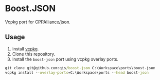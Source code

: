 # Boost.JSON
Vcpkg port for [CPPAlliance/json](https://github.com/CPPAlliance/json).

## Usage
1. Install [vcpkg](https://github.com/microsoft/vcpkg).
2. Clone this repository.
3. Install the `boost-json` port using vcpkg overlay ports.

```cmd
git clone git@github.com:qis/boost-json C:\Workspace\ports\boost-json
vcpkg install --overlay-ports=C:\Workspace\ports --head boost-json
```
